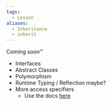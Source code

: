 ```yaml
---
tags:
  - Lesson
aliases:
  - Inheritance
  - inherit
---
```

Coming soon™

- Interfaces
- Abstract Classes
- Polymorphism
- Runtime Typing / Reflection maybe?
- More access specifiers
	- Use the docs [here](https://learn.microsoft.com/en-us/dotnet/csharp/programming-guide/classes-and-structs/access-modifiers)